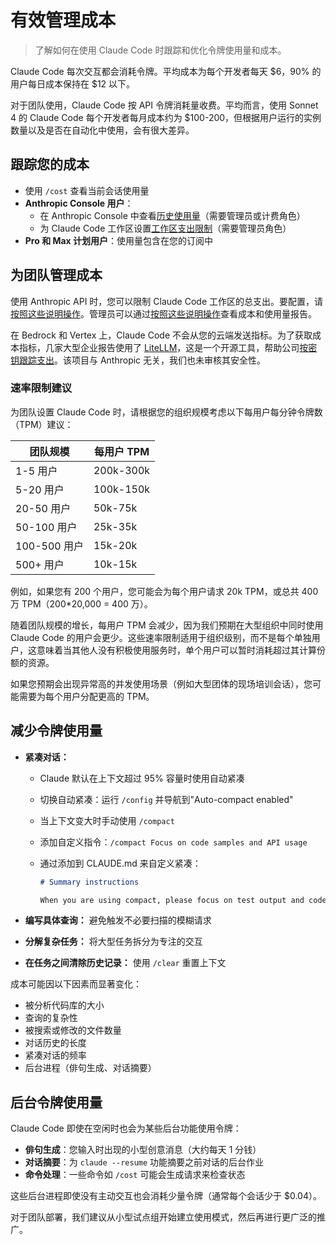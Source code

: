 # 有效管理成本

> 了解如何在使用 Claude Code 时跟踪和优化令牌使用量和成本。

Claude Code 每次交互都会消耗令牌。平均成本为每个开发者每天 $6，90% 的用户每日成本保持在 $12 以下。

对于团队使用，Claude Code 按 API 令牌消耗量收费。平均而言，使用 Sonnet 4 的 Claude Code 每个开发者每月成本约为 \$100-200，但根据用户运行的实例数量以及是否在自动化中使用，会有很大差异。

## 跟踪您的成本

* 使用 `/cost` 查看当前会话使用量
* **Anthropic Console 用户**：
  * 在 Anthropic Console 中查看[历史使用量](https://support.anthropic.com/en/articles/9534590-cost-and-usage-reporting-in-console)（需要管理员或计费角色）
  * 为 Claude Code 工作区设置[工作区支出限制](https://support.anthropic.com/en/articles/9796807-creating-and-managing-workspaces)（需要管理员角色）
* **Pro 和 Max 计划用户**：使用量包含在您的订阅中

## 为团队管理成本

使用 Anthropic API 时，您可以限制 Claude Code 工作区的总支出。要配置，请[按照这些说明操作](https://support.anthropic.com/en/articles/9796807-creating-and-managing-workspaces)。管理员可以通过[按照这些说明操作](https://support.anthropic.com/en/articles/9534590-cost-and-usage-reporting-in-console)查看成本和使用量报告。

在 Bedrock 和 Vertex 上，Claude Code 不会从您的云端发送指标。为了获取成本指标，几家大型企业报告使用了 [LiteLLM](/zh-CN/docs/claude-code/bedrock-vertex-proxies#litellm)，这是一个开源工具，帮助公司[按密钥跟踪支出](https://docs.litellm.ai/docs/proxy/virtual_keys#tracking-spend)。该项目与 Anthropic 无关，我们也未审核其安全性。

### 速率限制建议

为团队设置 Claude Code 时，请根据您的组织规模考虑以下每用户每分钟令牌数（TPM）建议：

| 团队规模       | 每用户 TPM   |
| ---------- | --------- |
| 1-5 用户     | 200k-300k |
| 5-20 用户    | 100k-150k |
| 20-50 用户   | 50k-75k   |
| 50-100 用户  | 25k-35k   |
| 100-500 用户 | 15k-20k   |
| 500+ 用户    | 10k-15k   |

例如，如果您有 200 个用户，您可能会为每个用户请求 20k TPM，或总共 400 万 TPM（200\*20,000 = 400 万）。

随着团队规模的增长，每用户 TPM 会减少，因为我们预期在大型组织中同时使用 Claude Code 的用户会更少。这些速率限制适用于组织级别，而不是每个单独用户，这意味着当其他人没有积极使用服务时，单个用户可以暂时消耗超过其计算份额的资源。

<Note>
  如果您预期会出现异常高的并发使用场景（例如大型团体的现场培训会话），您可能需要为每个用户分配更高的 TPM。
</Note>

## 减少令牌使用量

* **紧凑对话：**

  * Claude 默认在上下文超过 95% 容量时使用自动紧凑
  * 切换自动紧凑：运行 `/config` 并导航到"Auto-compact enabled"
  * 当上下文变大时手动使用 `/compact`
  * 添加自定义指令：`/compact Focus on code samples and API usage`
  * 通过添加到 CLAUDE.md 来自定义紧凑：

    ```markdown
    # Summary instructions

    When you are using compact, please focus on test output and code changes
    ```

* **编写具体查询：** 避免触发不必要扫描的模糊请求

* **分解复杂任务：** 将大型任务拆分为专注的交互

* **在任务之间清除历史记录：** 使用 `/clear` 重置上下文

成本可能因以下因素而显著变化：

* 被分析代码库的大小
* 查询的复杂性
* 被搜索或修改的文件数量
* 对话历史的长度
* 紧凑对话的频率
* 后台进程（俳句生成、对话摘要）

## 后台令牌使用量

Claude Code 即使在空闲时也会为某些后台功能使用令牌：

* **俳句生成**：您输入时出现的小型创意消息（大约每天 1 分钱）
* **对话摘要**：为 `claude --resume` 功能摘要之前对话的后台作业
* **命令处理**：一些命令如 `/cost` 可能会生成请求来检查状态

这些后台进程即使没有主动交互也会消耗少量令牌（通常每个会话少于 \$0.04）。

<Note>
  对于团队部署，我们建议从小型试点组开始建立使用模式，然后再进行更广泛的推广。
</Note>
